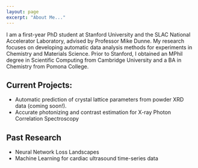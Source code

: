 ```yaml
---
layout: page
excerpt: "About Me..."
---
```


I am a first-year PhD student at Stanford University and the SLAC National Accelerator Laboratory, advised by Professor Mike Dunne. My research focuses on developing automatic data analysis methods for experiments in Chemistry and Materials Science. Prior to Stanford, I obtained an MPhil degree in Scientific Computing from Cambridge University and a BA in Chemistry from Pomona College. 

## Current Projects:

- Automatic prediction of crystal lattice parameters from powder XRD data (coming soon!). 
- Accurate photonizing and contrast estimation for X-ray Photon Correlation Spectroscopy 

## Past Research 

- Neural Network Loss Landscapes 
- Machine Learning for cardiac ultrasound time-series data 



